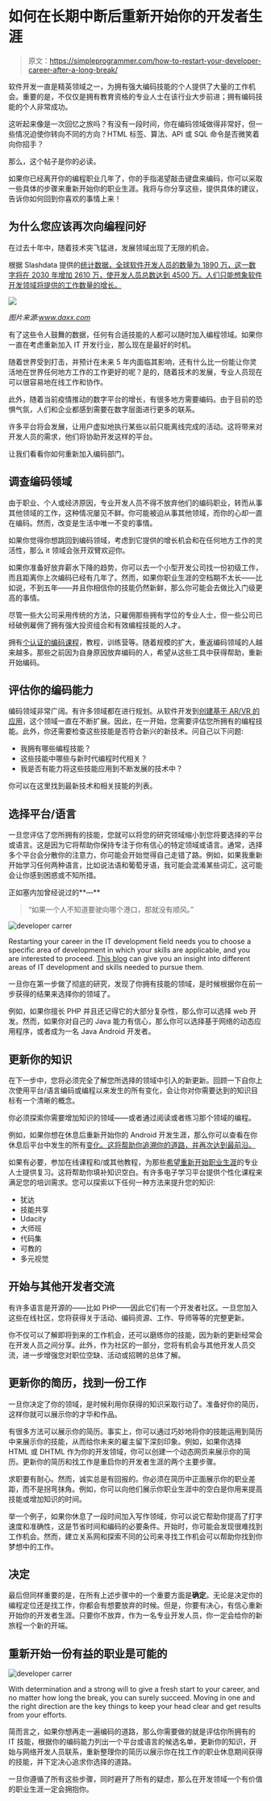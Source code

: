 # 如何在长期中断后重新开始你的开发者生涯

> 原文：<https://simpleprogrammer.com/how-to-restart-your-developer-career-after-a-long-break/>

软件开发一直是精英领域之一，为拥有强大编码技能的个人提供了大量的工作机会。重要的是，不仅仅是拥有教育资格的专业人士在该行业大步前进；拥有编码技能的个人非常成功。

这听起来像是一次回忆之旅吗？有没有一段时间，你在编码领域做得非常好，但一些情况迫使你转向不同的方向？HTML 标签、算法、API 或 SQL 命令是否微笑着向你招手？

那么，这个帖子是你的必读。

如果你已经离开你的编程职业几年了，你的手指渴望敲击键盘来编码，你可以采取一些具体的步骤来重新开始你的职业生涯。我将与你分享这些，提供具体的建议，告诉你如何回到你喜欢的事情上来！

## 为什么您应该再次向编程问好

在过去十年中，随着技术突飞猛进，发展领域出现了无限的机会。

根据 Slashdata 提供的[统计数据，全球软件开发人员的数量为 1890 万，这一数字将在 2030 年增加 2610 万，使开发人员总数达到 4500 万。人们只能想象软件开发领域将提供的工作数量的增长。](https://www.daxx.com/blog/development-trends/number-software-developers-world)

![](img/d5a67362aa7c8fab45eb8939e3340549.png)

*图片来源:www.daxx.com*

有了这些令人鼓舞的数据，任何有合适技能的人都可以随时加入编程领域。如果你一直在考虑重新加入 IT 开发行业，那么现在是最好的时机。

随着世界受到打击，并预计在未来 5 年内面临其影响，还有什么比一份能让你灵活地在世界任何地方工作的工作更好的呢？是的，随着技术的发展，专业人员现在可以很容易地在线工作和协作。

此外，随着当前疫情推动的数字平台的增长，有很多地方需要编码。由于目前的恐惧气氛，人们和企业都感到需要在数字层面进行更多的联系。

许多平台将会发展，让用户虚拟地执行某些以前只能离线完成的活动。这将带来对开发人员的需求，他们将协助开发这样的平台。

让我们看看你如何重新加入编码部门。

## 调查编码领域

由于职业、个人或经济原因，专业开发人员不得不放弃他们的编码职业，转而从事其他领域的工作，这种情况屡见不鲜。你可能被迫从事其他领域，而你的心却一直在编码。然而，改变是生活中唯一不变的事情。

如果你觉得你想跳回到编码领域，考虑到它提供的增长机会和在任何地方工作的灵活性，那么 it 领域会张开双臂欢迎你。

如果你准备好放弃薪水下降的趋势，你可以去一个小型开发公司找一份初级工作，而且距离你上次编码已经有几年了。然而，如果你职业生涯的空档期不太长——比如说，不到五年——并且你相信你的技能仍然新鲜，那么你可能会去做比入门级更高的事情。

尽管一些大公司采用传统的方法，只雇佣那些拥有学位的专业人士，但一些公司已经破例雇佣了拥有强大投资组合和有效编程技能的人才。

拥有[个认证的编码课程](https://simpleprogrammer.com/after-completing-40-online-training-courses-for-pluralsight-what-have-i-learned/)，教程，训练营等。随着规模的扩大，重返编码领域的人越来越多。那些之前因为自身原因放弃编码的人，希望从这些工具中获得帮助，重新开始编码。

## 评估你的编码能力

编码领域非常广阔。有许多领域都在进行规划。从软件开发到[创建基于 AR/VR 的应用](https://www.xongolab.com/blog/thinking-to-develop-an-ar-app-like-ikea/)，这个领域一直在不断扩展。因此，在一开始，您需要评估您所拥有的编程技能。此外，你还需要检查这些技能是否符合新兴的新技术。问自己以下问题:

*   我拥有哪些编程技能？
*   这些技能中哪些与新时代编程时代相关？
*   我是否有能力将这些技能应用到不断发展的技术中？

你可以在这里找到最新技术和相关技能的列表。

## 选择平台/语言

一旦您评估了您所拥有的技能，您就可以将您的研究领域缩小到您将要选择的平台或语言。这是因为它将帮助你保持专注于你有信心的特定领域或语言。通常，选择多个平台会分散你的注意力，你可能会开始觉得自己走错了路。例如，如果我重新开始学习任何两种语言，比如说法语和葡萄牙语，我可能会混淆某些词汇，这可能会让你感到困惑或不知所措。

正如塞内加曾经说过的**—**

> “如果一个人不知道要驶向哪个港口，那就没有顺风。”

![developer carrer](img/223038f6ce01385f6c158f147c384590.png)

Restarting your career in the IT development field needs you to choose a specific area of development in which your skills are applicable, and you are interested to proceed. [This blog](https://blog.hyperiondev.com/index.php/2017/09/26/types-of-software-development/) can give you an insight into different areas of IT development and skills needed to pursue them.

一旦你在第一步做了彻底的研究，发现了你拥有技能的领域，是时候根据你在前一步获得的结果来选择你的领域了。

例如，如果你擅长 PHP 并且还记得它的大部分复杂性，那么你可以选择 web 开发。然而，如果你对自己的 Java 能力有信心，那么你可以选择基于网络的动态应用程序，或者成为一名 Java Android 开发者。

## 更新你的知识

在下一步中，您将必须完全了解您所选择的领域中引入的新更新。回顾一下自你上次使用平台/语言编码或编程以来发生的所有变化，会让你对你需要达到的知识目标有一个清晰的概念。

你必须探索你需要增加知识的领域——或者通过阅读或者练习那个领域的编程。

例如，如果你想在休息后重新开始你的 Android 开发生涯，那么你可以查看在你休息后平台中发生的所有[变化。这将帮助你追溯你的道路，并再次达到最前沿。](https://developer.android.com/docs)

如果有必要，参加在线课程和/或其他教程，为那些[希望重新开始职业生涯](https://simpleprogrammer.com/software-developer-career-path/)的专业人士提供复习。这将帮助你填补知识空白。有许多电子学习平台提供个性化课程来满足您的培训需求。您可以探索以下任何一种方法来提升您的知识:

*   犹达
*   技能共享
*   Udacity
*   大师班
*   代码集
*   可教的
*   多元视觉

## 开始与其他开发者交流

有许多语言是开源的——比如 PHP——因此它们有一个开发者社区。一旦您加入这些在线社区，您将获得关于活动、编码资源、工作、导师等等的完整更新。

你不仅可以了解即将到来的工作机会，还可以磨练你的技能，因为新的更新经常会在开发人员之间分享。此外，作为社区的一部分，您将有机会与其他开发人员交流，进一步增强您对职位空缺、活动或招聘的总体了解。

## 更新你的简历，找到一份工作

一旦你决定了你的领域，是时候利用你获得的知识采取行动了。准备好你的简历，这样你就可以展示你的才华和作品。

有很多方法可以展示你的简历。事实上，你可以通过巧妙地将你的技能运用到简历中来展示你的技能，从而给你未来的雇主留下深刻印象。例如，如果你选择 HTML 或 DHTML 作为你的开发领域，你可以创建一个动态网页来展示你的简历。更新你的简历和找工作是重启你的开发者生涯的两个主要步骤。

求职要有耐心。然而，诚实总是有回报的。你必须在简历中正面展示你的职业差距，而不是拐弯抹角。例如，你可以向他们展示你职业生涯中的空白是你用来提高技能或增加知识的时间。

举一个例子，如果你休息了一段时间加入写作领域，你可以说它帮助你提高了打字速度和准确性，这是节省时间和编码的必要条件。开始时，你可能会发现很难找到工作机会。然而，建立关系网和探索不同的公司来寻找工作机会可以帮助你找到你梦想中的工作。

## 决定

最后但同样重要的是，在所有上述步骤中的一个重要方面是**确定**。无论是决定你的编程定位还是找工作，你都会有想要放弃的时候。但是，你要有决心，有信心重新开始你的开发者生涯。只要你不放弃，作为一名专业开发人员，你一定会给你的新旅程一个新的开端。

## 重新开始一份有益的职业是可能的

![developer carrer](img/1e1885474f1c7b4dc923c7731e04cd48.png)

With determination and a strong will to give a fresh start to your career, and no matter how long the break, you can surely succeed. Moving in one and the right direction are the key things to keep your head clear and get results from your efforts.

简而言之，如果你想再走一遍编码的道路，那么你需要做的就是评估你所拥有的 IT 技能，根据你的编码能力列出一个平台或语言的候选名单，更新你的知识，开始与网络开发人员联系，重新整理你的简历以展示你在找工作的职业休息期间获得的技能，并下定决心追求你选择的道路。

一旦你遵循了所有这些步骤，同时避开了所有的疑虑，那么在开发领域一个有价值的职业生涯一定会拥抱你。
